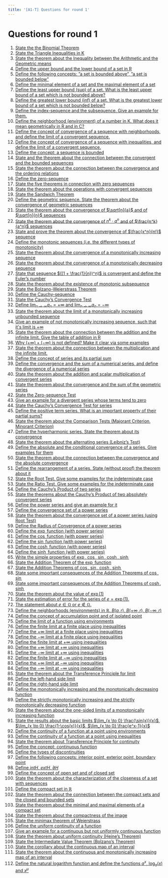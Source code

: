 ```yaml
---
title: '[A1-T] Questions for round 1'
---
```


# Questions for round 1

1. [State the the Binomial Theorem]()
2. [State the Triangle Inequalities in K](/materials/analysis-theory/inequalities#triangle-inequalities)
3. [State the theorem about the Inequality between the Arithmetic and the Geometric means](/materials/analysis-theory/inequalities#inequality-of-arithmetic-and-geometric-means)
4. [Define the upper bound and the lower bound of a set in R](/materials/analysis-theory/sets#definition)
5. [Define the following concepts: ”a set is bounded above”, ”a set is bounded below”](/materials/analysis-theory/sets#set-boundedness)
6. [Define the minimal element of a set and the maximal element of a set](/materials/analysis-theory/sets#minimal-and-maximal-elements-of-a-set)
7. [Define the least upper bound (sup) of a set. What is the least upper bound of a set which is not bounded above?](/materials/analysis-theory/sets#supremum-and-infimum-of-a-set)
8. [Define the greatest lower bound (inf) of a set. What is the greatest lower bound of a set which is not bounded below?](/materials/analysis-theory/sets#supremum-and-infimum-of-a-set)
9. [Define the index-sequence and the subsequence. Give an example for them.](/materials/analysis-theory/sequences)
10. [Define the neighborhood (environment) of a number in K. What does it mean geometrically in R and in C?](/materials/analysis-theory/sequences#neighborhood-environment)
11. [Define the concept of convergence of a sequence with neighborhoods, and define the limit of a convergent sequence.](/materials/analysis-theory/sequences#convergence-of-a-sequence)
12. [Define the concept of convergence of a sequence with inequalities, and define the limit of a convergent sequence.](/materials/analysis-theory/sequences#convergence-of-a-sequence)
13. [Define the concept: a sequence is bounded](/materials/analysis-theory/sequences#boundedness-of-a-sequence)
14. [State and the theorem about the connection between the convergent and the bounded sequences](/materials/analysis-theory/sequences#boundedness-of-a-sequence)
15. [State the theorem about the connection between the convergence and the ordering relations](/materials/analysis-theory/sequences#convergency-and-ordering)
16. [Define the zero-sequence](/materials/analysis-theory/sequences#zero-sequences)
17. [State the five theorems in connection with zero sequences](/materials/analysis-theory/sequences#zero-sequences)
18. [State the theorem about the operations with convergent sequences](/materials/analysis-theory/sequences#operations-with-convergent-sequences)
19. [State the Sandwich Theorem](/materials/analysis-theory/sequences#sandwich-theorem)
20. [Define the geometric sequence. State the theorem about the convergence of geometric sequences](/materials/analysis-theory/sequences#geometric-sequence)
21. [State the theorem about the convergence of $\sqrt[n]{a}$ and of $\sqrt[n]{n}$ sequences](/materials/analysis-theory/sequences#other-important-convergent-sequences)
22. [State the theorem about the convergence of $n^k \cdot q^n$ and of $\frac{n^k}{a^n}$ sequences](/materials/analysis-theory/sequences#other-important-convergent-sequences)
23. [State and prove the theorem about the convergence of $\frac{x^n}{n!}$ sequence](/materials/analysis-theory/sequences#other-important-convergent-sequences)
24. [Define the monotonic sequences (i.e. the different types of monotonicity)](/materials/analysis-theory/sequences#monotone-sequences)
25. [State the theorem about the convergence of a monotonically increasing sequence](/materials/analysis-theory/sequences#monotone-sequences)
26. [State the theorem about the convergence of a monotonically decreasing sequence](/materials/analysis-theory/sequences#monotone-sequences)
27. [State that sequence $((1 + \frac{1}{n})^n)$ is convergent and define the Euler’s number](/materials/analysis-theory/sequences#euler-s-number)
28. [State the theorem about the existence of monotonic subsequence](/materials/analysis-theory/sequences#theorem-monotone-subsequence)
29. [State the Bolzano-Weierstrass Theorem](/materials/analysis-theory/sequences#bolzano-weierstrass-theorem)
30. [Define the Cauchy-sequence](/materials/analysis-theory/sequences#cauchy-s-sequence)
31. [State the Cauchy’s Convergence Test](/materials/analysis-theory/sequences#cauchy-s-sequence)
32. [Define $\lim_{n \to \infty} a_n = +\infty$ and $\lim_{n \to \infty} a_n = -\infty$](/materials/analysis-theory/sequences#infinite-limits-of-real-number-sequences)
33. [State the theorem about the limit of a monotonically increasing unbounded sequence](/materials/analysis-theory/sequences#theorem-limit-of-monotone-increasing-sequence)
34. [Give an example of not monotonically increasing sequence, such that it's limit is $+\infty$](/materials/analysis-theory/sequences#example-of-non-monotone-sequence-with-infinite-limit)
35. [State the theorem about the connection between the addition and the infinite limit. Give the table of addition in R](/materials/analysis-theory/sequences#the-table-of-addition-in)
36. [Why $(+\infty) + (-\infty)$ is not defined? Make it clear via some examples](/materials/analysis-theory/sequences#the-table-of-addition-in)
37. [State the theorem about the connection between the multiplication and the infinite limit.](/materials/analysis-theory/sequences#theorem-multiplication-1)
38. [Define the concept of series and its partial sum](/materials/analysis-theory/series#numerical-series)
39. [Define the convergence and the sum of a numerical series, and define the divergence of a numerical series](/materials/analysis-theory/series#numerical-series)
40. [State the theorem about the addition and scalar multiplication of convergent series](/materials/analysis-theory/series#theorem-sum-of-two-convergent-series)
41. [State the theorem about the convergence and the sum of the geometric series](/materials/analysis-theory/series#geometric-series)
42. [State the Zero-sequence Test](/materials/analysis-theory/series#zero-sequence-test)
43. [Give an example for a divergent series whose terms tend to zero](/materials/analysis-theory/series#zero-sequence-test)
44. [State the Cauchy’s Convergence Test for series](/materials/analysis-theory/series#cauchy-s-convergence-test)
45. [Define the positive term series. What is an important property of their partial sums?](/materials/analysis-theory/series#positive-term-series)
46. [State the theorem about the Comparison Tests (Majorant Criterion, Minorant Criterion)](/materials/analysis-theory/series#positive-term-series)
47. [Define the hyperharmonic series. State the theorem about its convergence](/materials/analysis-theory/series#hyperharmonic-series)
48. [State the theorem about the alternating series (Leibniz’s Test)](/materials/analysis-theory/series#alternating-series)
49. [Define the absolute and the conditional convergence of a series. Give examples for them](/materials/analysis-theory/series#absolute-and-conditional-convergence-of-a-series)
50. [State the theorem about the connection between the convergence and the absolute convergence](/materials/analysis-theory/series#absolute-and-conditional-convergence-of-a-series)
51. [Define the rearrangement of a series. State (without proof) the theorem about it](/materials/analysis-theory/series#rearrangement-of-series)
52. [State the Root Test. Give some examples for the indeterminate case](/materials/analysis-theory/series#root-test)
53. [State the Ratio Test. Give some examples for the indeterminate case](/materials/analysis-theory/series#ratio-test)
54. [Define the Cauchy’s Product of two series](/materials/analysis-theory/series#cauchy-s-product-of-two-series)
55. [State the theorems about the Cauchy’s Product of two absolutely convergent series](/materials/analysis-theory/series#cauchy-s-product-of-two-series)
56. [Define the power series and give an example for it](/materials/analysis-theory/series#power-series)
57. [Define the convergence set of a power series](/materials/analysis-theory/series#power-series)
58. [State the theorem about the convergence set of a power series (using Root Test)](/materials/analysis-theory/series#power-series)
59. [Define the Radius of Convergence of a power series](/materials/analysis-theory/series#power-series)
60. [Define the $\exp$ function (with power series)](/materials/analysis-theory/series#analytical-functions)
61. [Define the $\cos$ function (with power series)](/materials/analysis-theory/series#analytical-functions)
62. [Define the $\sin$ function (with power series)](/materials/analysis-theory/series#analytical-functions)
63. [Define the $\cosh$ function (with power series)](/materials/analysis-theory/series#analytical-functions)
64. [Define the $\sinh$ function (with power series)](/materials/analysis-theory/series#analytical-functions)
65. [Write the simple properties of $\exp$, $\cos$, $\sin$, $\cosh$, $\sinh$](/materials/analysis-theory/series#simple-properties-of-the-functions-above)
66. [State the Addition Theorem of the $\exp$ function](/materials/analysis-theory/series#theorem-addition-of-exponential-functions)
67. [State the Addition Theorems of $\cos$, $\sin$, $\cosh$, $\sinh$](/materials/analysis-theory/series#theorem-addition-of-functions)
68. [State some important consequences of the Addition Theorems of $\cos$, $\sin$](/materials/analysis-theory/series#theorem-addition-of-functions)
69. [State some important consequences of the Addition Theorems of $\cosh$, $\sinh$](/materials/analysis-theory/series#theorem-addition-of-functions)
70. [State the theorem about the value of $\exp(1)$](/materials/analysis-theory/series#theorem-value-of)
71. [State the estimation of error for the series of $e = \exp(1)$.](https://www.youtube.com/watch?v=dQw4w9WgXcQ)
72. [The statement about $e \in \mathbb{Q}$ or $e \notin \mathbb{Q}$.](/materials/analysis-theory/series#theorem-irrationality-of)
73. [Define the neighborhoods (environments) in $\mathbb{R}$. $B(a, r)$, $B(+\infty, r)$, $B(-\infty, r)$](/materials/analysis-theory/functions#neighborhoods)
74. [Define the concept of accumulation point and of isolated point](/materials/analysis-theory/functions#accumulation-point-and-isolated-point)
75. [Define the limit of a function using environments](/materials/analysis-theory/functions#definition-using-neighborhoods-limit-of-a-function)
76. [Define the finite limit at a finite place using inequalities](/materials/analysis-theory/functions#definition-using-inequalities-limit-of-a-function)
77. [Define the +∞ limit at a finite place using inequalities](/materials/analysis-theory/functions#definition-using-inequalities-limit-of-a-function)
78. [Define the −∞ limit at a finite place using inequalities](/materials/analysis-theory/functions#definition-using-inequalities-limit-of-a-function)
79. [Define the finite limit at +∞ using inequalities](/materials/analysis-theory/functions#definition-using-inequalities-limit-of-a-function)
80. [Define the +∞ limit at +∞ using inequalities](/materials/analysis-theory/functions#definition-using-inequalities-limit-of-a-function)
81. [Define the −∞ limit at +∞ using inequalities](/materials/analysis-theory/functions#definition-using-inequalities-limit-of-a-function)
82. [Define the finite limit at −∞ using inequalities](/materials/analysis-theory/functions#definition-using-inequalities-limit-of-a-function)
83. [Define the +∞ limit at −∞ using inequalities](/materials/analysis-theory/functions#definition-using-inequalities-limit-of-a-function)
84. [Define the −∞ limit at −∞ using inequalities](/materials/analysis-theory/functions#definition-using-inequalities-limit-of-a-function)
85. [State the theorem about the Transference Principle for limit]()
86. [Define the left-hand side limit]()
87. [Define the right-hand side limit]()
88. [Define the monotonically increasing and the monotonically decreasing function]()
89. [Define the strictly monotonically increasing and the strictly monotonically decreasing function]()
90. [State the theorem about the one-sided limits of a monotonically increasing function]()
91. [State the results about the basic limits $\lim_{x \to 0} \frac{\sin(x)}{x}$, $\lim_{x \to 0} \frac{1-\cos(x)}{x}$, $\lim_{x \to 0} \frac{e^x-1}{x}$]()
92. [Define the continuity of a function at a point using environments]()
93. [Define the continuity of a function at a point using inequalities]()
94. [State the theorem about Transference Principle for continuity]()
95. [Define the concept: continuous function]()
96. [Define the types of discontinuities]()
97. [Define the following concepts: interior point, exterior point, boundary point]()
98. [Define $int H$, $ext H$, $\partial H$]()
99. [Define the concept of open set and of closed set]()
100. [State the theorem about the characterization of the closeness of a set with sequences]()
101. [Define the compact set in $\mathbb{R}$]()
102. [State the theorem about the connection between the compact sets and the closed and bounded sets]()
103. [State the theorem about the minimal and maximal elements of a compact set]()
104. [State the theorem about the compactness of the image]()
105. [State the minimax theorem of Weierstrass]()
106. [Define the uniform continuity of a function]()
107. [Give an example for a continuous but not uniformly continuous function]()
108. [State the theorem about uniform continuity (Heine’s Theorem)]()
109. [State the Intermediate Value Theorem (Bolzano’s Theorem)]()
110. [State the corollary about the continuous map of an interval]()
111. [State the theorem about the continuous and monotonically increasing map of an interval]()
112. [Define the natural logarithm function and define the functions $a^x$, $\log_a(x)$ and $x^{\mu}$]()
